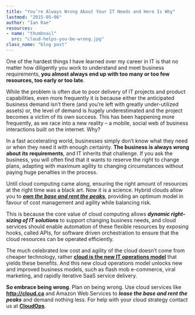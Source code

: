 ```yaml
---
title: "You’re Always Wrong About Your IT Needs and Here Is Why"
lastmod: "2015-05-06"
author: "Ian Rae"
resources:
- name: "thumbnail"
  src: "cloud-helps-you-be-wrong.jpg"
class_name: "blog post"
---
```


<p>One of the hardest things I have learned over my career in IT is that no matter how diligently you work to understand and meet business requirements,<b> you almost always end up with too many or too few resources, too early or too late</b>.</p><p>While the problem is often due to poor delivery of IT projects and product capabilities, even more frequently it is because either the anticipated business demand isn’t there (and you’re left with greatly under-utilized assets) or, the level of demand is hugely underestimated and the project becomes a victim of its own success. This has been happening more frequently, as we race into a new reality – a mobile, social web of business interactions built on the internet. Why?</p><p>In a fast accelerating world, businesses simply don’t know what they need or when they need it with enough certainty. <b>The business is always wrong about its requirements</b>, and IT inherits that challenge. If you ask the business, you will often find that it wants to reserve the right to change plans, adapting with maximum agility to changing circumstances without paying huge penalties in the process.</p><p>Until cloud computing came along, ensuring the right amount of resources at the right time was a black art. Now it is a science. Hybrid clouds allow you to <a href="https://cloudonomics.wordpress.com/2009/11/30/mathematical-proof-of-the-inevitability-of-cloud-computing/"><b><i>own the base and rent the peak</i></b><b>s</b></a>, providing an optimum model in favour of cost management and agility while balancing risk.</p><p>This is because the core value of cloud computing allows <b><i>dynamic right-sizing of IT solutions</i></b> to support changing business needs, and cloud services should enable automation of these flexible resources by exposing hooks, called APIs, for software driven orchestration to ensure that the cloud resources can be operated efficiently.</p><p>The much celebrated low cost and agility of the cloud doesn’t come from cheaper technology, rather <a href="http://www.cnet.com/news/cloud-is-an-operations-model-not-technology/"><b>cloud is the new IT operations model</b></a> that yields these benefits. And this new cloud operations model unlocks new and improved business models, such as flash mob e-commerce, viral marketing, and rapidly iterative SaaS service delivery.</p><p><b>So embrace being wrong</b>. Plan on being wrong. Use cloud services like <a href="http://cloud.ca"><b>http://cloud.ca</b></a> and Amazon Web Services to <b><i>lease the base and rent the peaks</i></b> and demand nothing less. For help with your cloud strategy contact us at <a href="http://www.cloudops.com/about-us/contact-us/"><b>CloudOps</b></a>.</p>
